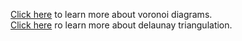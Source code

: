 [Click here](https://en.wikipedia.org/wiki/Voronoi_diagram) to learn more about voronoi diagrams.</br>
[Click here](https://en.wikipedia.org/wiki/Delaunay_triangulation) ro learn more about delaunay triangulation.
